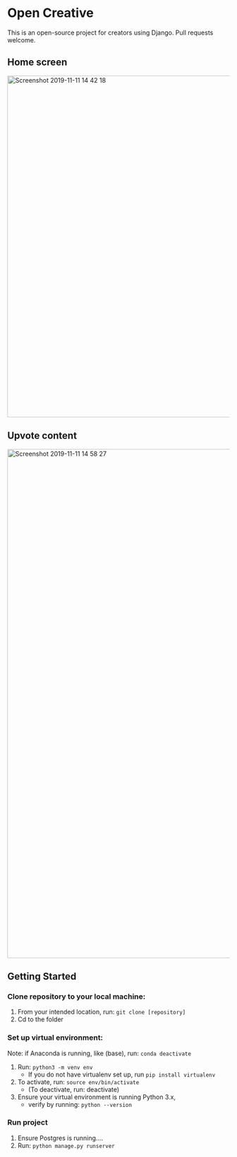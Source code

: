 # Open Creative

This is an open-source project for creators using Django. Pull requests welcome.

## Home screen
<img width="774" alt="Screenshot 2019-11-11 14 42 18" src="https://user-images.githubusercontent.com/1522180/68619660-7fda3f80-0491-11ea-9dcc-8de86e5acf93.png">

## Upvote content
<img width="1153" alt="Screenshot 2019-11-11 14 58 27" src="https://user-images.githubusercontent.com/1522180/68620742-c0d35380-0493-11ea-9c95-8637a58dba1f.png">

## Getting Started
### Clone repository to your local machine:
1. From your intended location, run: ```git clone [repository]```
2. Cd to the folder
###  Set up virtual environment:
Note: if Anaconda is running, like (base), run: ``` conda deactivate ```
1. Run: ``` python3 -m venv env ```
    - If you do not have virtualenv set up, run  ```pip install virtualenv ```
2. To activate, run: ```source env/bin/activate```
    - (To deactivate, run: deactivate)
3. Ensure your virtual environment is running Python 3.x,
    - verify by running: ```python --version```

### Run project
1. Ensure Postgres is running....
2. Run: ```python manage.py runserver```
